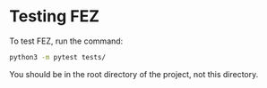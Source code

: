 # Testing FEZ

To test FEZ, run the command:

```bash
python3 -m pytest tests/
```

You should be in the root directory of the project, not this directory.
